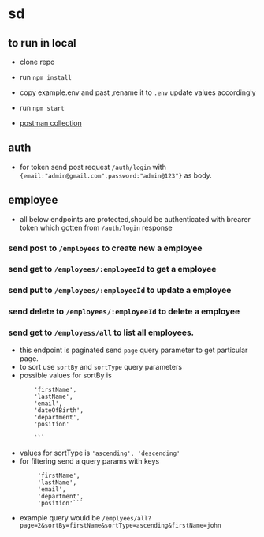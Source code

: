 # sd

## to run in local 
 - clone repo
 - run `npm install`
 - copy example.env and  past ,rename it to  `.env` update values accordingly
 - run `npm start`

 - [postman collection](https://documenter.getpostman.com/view/27932492/2s9YymFPZh)


## auth
- for token send post request `/auth/login` with `{email:"admin@gmail.com",password:"admin@123"}` as body.

## employee
 - all below endpoints are protected,should be authenticated with brearer token which gotten from `/auth/login` response
### send post to `/employees` to create new a employee
### send get to `/employees/:employeeId` to get a employee
### send put to `/employees/:employeeId` to update a employee
### send delete to `/employees/:employeeId` to delete a employee
### send get to `/employess/all` to list all employees.
 - this endpoint is paginated send `page` query parameter to get particular page.
 - to sort use `sortBy` and `sortType` query parameters
 - possible values for sortBy is
    ``` 'employeeId',
        'firstName',
        'lastName',
        'email',
        'dateOfBirth',
        'department',
        'position'
        
        ```
- values for sortType is ```'ascending', 'descending'```
- for filtering send a query params with keys 
   ``` 'employeeId',
        'firstName',
        'lastName',
        'email',
        'department',
        'position'```
- example query would be `/emplyees/all?page=2&sortBy=firstName&sortType=ascending&firstName=john`
